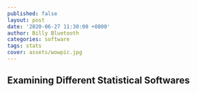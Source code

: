 ```yaml
---
published: false
layout: post
date: '2020-06-27 11:30:00 +0800'
author: Billy Bluetooth
categories: software
tags: stats
cover: assets/wowpic.jpg
---
```

## Examining Different Statistical Softwares
